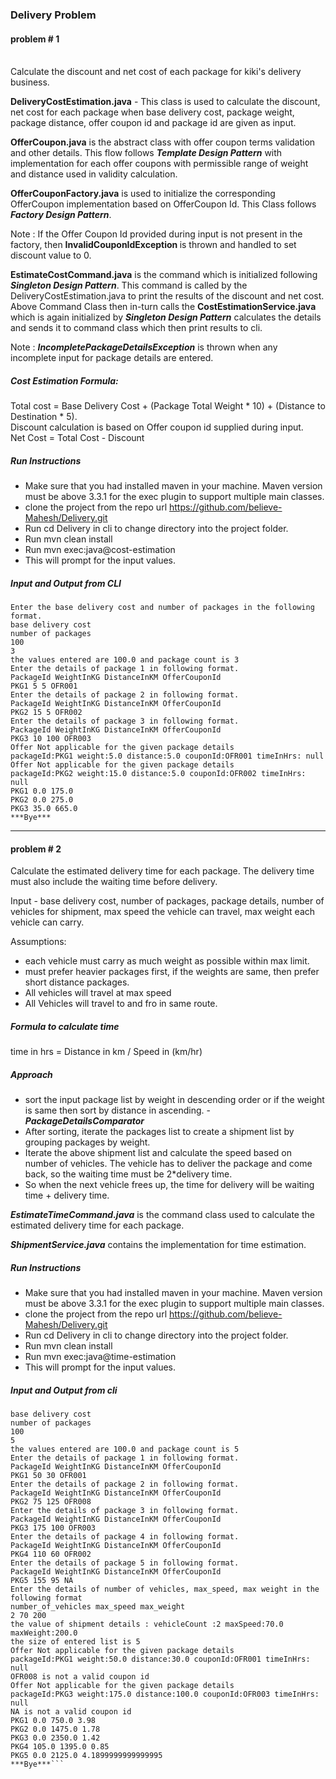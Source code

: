 ### Delivery Problem 

#### problem # 1
<br>
Calculate the discount and net cost of each package for kiki's delivery business.

<strong>DeliveryCostEstimation.java</strong> - This class is used to calculate the discount, net cost for each package
when base delivery cost, package weight, package distance, offer coupon id and package id are given as input.

<strong>OfferCoupon.java</strong> is the abstract class with offer coupon terms validation and other details. This flow
follows ***Template Design Pattern*** with implementation for each offer coupons with permissible range of weight and
distance used in validity calculation.


<strong>OfferCouponFactory.java</strong> is used to initialize the corresponding OfferCoupon implementation based on
OfferCoupon Id. This Class follows ***Factory Design Pattern***.

Note : If the Offer Coupon Id provided during input is not present in the factory, then <strong>InvalidCouponIdException
</strong> is thrown and handled to set discount value to 0.

<strong>EstimateCostCommand.java</strong> is the command which is initialized following ***Singleton Design Pattern***.
This command is called by the DeliveryCostEstimation.java to print the results of the discount and net cost.
Above Command Class then in-turn calls the <strong>CostEstimationService.java</strong> which is again initialized by 
***Singleton Design Pattern*** calculates the details and sends it to command class which then print results to cli.

Note : ***IncompletePackageDetailsException*** is thrown when any incomplete input for package details are entered. 

##### Cost Estimation Formula:

Total cost = Base Delivery Cost + (Package Total Weight * 10) + (Distance to Destination * 5). <br>
Discount calculation is based on Offer coupon id supplied during input.<br>
Net Cost = Total Cost - Discount</br>

##### Run Instructions

- Make sure that you had installed maven in your machine. Maven version must be above 3.3.1 for the exec plugin to
support multiple main classes.
- clone the project from the repo url https://github.com/believe-Mahesh/Delivery.git
- Run cd Delivery in cli to change directory into the project folder.
- Run mvn clean install
- Run mvn exec:java@cost-estimation
- This will prompt for the input values.


##### Input and Output from CLI

```
Enter the base delivery cost and number of packages in the following format.
base delivery cost
number of packages
100
3
the values entered are 100.0 and package count is 3
Enter the details of package 1 in following format.
PackageId WeightInKG DistanceInKM OfferCouponId
PKG1 5 5 OFR001
Enter the details of package 2 in following format.
PackageId WeightInKG DistanceInKM OfferCouponId
PKG2 15 5 OFR002
Enter the details of package 3 in following format.
PackageId WeightInKG DistanceInKM OfferCouponId
PKG3 10 100 OFR003
Offer Not applicable for the given package details 
packageId:PKG1 weight:5.0 distance:5.0 couponId:OFR001 timeInHrs: null
Offer Not applicable for the given package details 
packageId:PKG2 weight:15.0 distance:5.0 couponId:OFR002 timeInHrs: null
PKG1 0.0 175.0
PKG2 0.0 275.0
PKG3 35.0 665.0
***Bye***
```

<hr>

#### problem # 2

Calculate the estimated delivery time for each package. The delivery time must also include the waiting time before
delivery.

Input - base delivery cost, number of packages, package details, number of vehicles for shipment, max speed the vehicle
can travel, max weight each vehicle can carry.

Assumptions:
- each vehicle must carry as much weight as possible within max limit.
- must prefer heavier packages first, if the weights are same, then prefer short distance packages.
- All vehicles will travel at max speed
- All Vehicles will travel to and fro in same route.

##### Formula to calculate time 
time in hrs = Distance in km / Speed in (km/hr)

##### Approach
- sort the input package list by weight in descending order or if the weight is same then sort by 
distance in ascending. - ***PackageDetailsComparator***
- After sorting, iterate the packages list to create a shipment list by grouping packages by weight.
- Iterate the above shipment list and calculate the speed based on number of vehicles. The vehicle has to deliver the
package and come back, so the waiting time must be 2*delivery time.
- So when the next vehicle frees up, the time for delivery will be waiting time + delivery time.

***EstimateTimeCommand.java*** is the command class used to calculate the estimated delivery time for each package.

***ShipmentService.java*** contains the implementation for time estimation.


##### Run Instructions

- Make sure that you had installed maven in your machine. Maven version must be above 3.3.1 for the exec plugin to
  support multiple main classes.
- clone the project from the repo url https://github.com/believe-Mahesh/Delivery.git
- Run cd Delivery in cli to change directory into the project folder.
- Run mvn clean install
- Run mvn exec:java@time-estimation
- This will prompt for the input values.

##### Input and Output from cli

```Enter the base delivery cost and number of packages in the following format.
base delivery cost
number of packages
100
5
the values entered are 100.0 and package count is 5
Enter the details of package 1 in following format.
PackageId WeightInKG DistanceInKM OfferCouponId
PKG1 50 30 OFR001
Enter the details of package 2 in following format.
PackageId WeightInKG DistanceInKM OfferCouponId
PKG2 75 125 OFR008
Enter the details of package 3 in following format.
PackageId WeightInKG DistanceInKM OfferCouponId
PKG3 175 100 OFR003
Enter the details of package 4 in following format.
PackageId WeightInKG DistanceInKM OfferCouponId
PKG4 110 60 OFR002
Enter the details of package 5 in following format.
PackageId WeightInKG DistanceInKM OfferCouponId
PKG5 155 95 NA
Enter the details of number of vehicles, max_speed, max weight in the following format
number_of_vehicles max_speed max_weight
2 70 200
the value of shipment details : vehicleCount :2 maxSpeed:70.0 maxWeight:200.0
the size of entered list is 5
Offer Not applicable for the given package details 
packageId:PKG1 weight:50.0 distance:30.0 couponId:OFR001 timeInHrs: null
OFR008 is not a valid coupon id
Offer Not applicable for the given package details 
packageId:PKG3 weight:175.0 distance:100.0 couponId:OFR003 timeInHrs: null
NA is not a valid coupon id
PKG1 0.0 750.0 3.98
PKG2 0.0 1475.0 1.78
PKG3 0.0 2350.0 1.42
PKG4 105.0 1395.0 0.85
PKG5 0.0 2125.0 4.1899999999999995
***Bye***```
